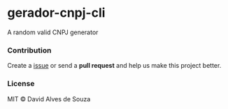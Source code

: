 # gerador-cnpj-cli

A random valid CNPJ generator

### Contribution

Create a [issue](https://github.com/davidalves1/gerador-cnpj-cli/issues/new) or send a **pull request** and help us make this project better.

### License

MIT © David Alves de Souza
